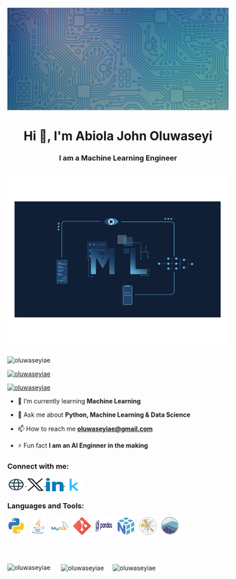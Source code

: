 ![Header](banner.jpeg)
<h1 align="center">Hi 👋, I'm Abiola John Oluwaseyi</h1>
<h3 align="center">I am a Machine Learning Engineer</h3>
<br>

<img style="display: block; margin: auto;" alt="gif" width="1400" src="machine-learning.gif"/>
<br>

<p align="left"> <img src="https://komarev.com/ghpvc/?username=oluwaseyiae&label=Profile%20views&color=0e75b6&style=flat" alt="oluwaseyiae" /> </p>


<p align="left"> <a href="https://github.com/ryo-ma/github-profile-trophy"><img src="https://github-profile-trophy.vercel.app/?username=oluwaseyiae" alt="oluwaseyiae" /></a> </p>

<p align="left"> <a href="https://x.com/oluwaseyiae" target="blank"><img src="https://img.shields.io/twitter/follow/oluwaseyiae?logo=twitter&style=for-the-badge" alt="oluwaseyiae" /></a> </p>

- 🌱 I’m currently learning **Machine Learning**

- 💬 Ask me about **Python, Machine Learning & Data Science**

- 📫 How to reach me **oluwaseyiae@gmail.com**
- ⚡ Fun fact **I am an AI Enginner in the making**

<h3 align="left">Connect with me:</h3>

<p align="left">
    <a href="https://oluwaseyiae.github.io/abiolajohnoluwaseyi.github.io/index.html" target="_blank">
    <img align="center" src="icons/globe.png" alt="kingdom2203" height="30" width="40" />
  </a>
  <a href="https://x.com/oluwaseyipd" target="_blank">
    <img align="center" src="icons/x.svg" alt="kingdom2203" height="30" width="40" />
  </a>
  <a href="https://www.linkedin.com/in/abiola-john-oluwaseyi-b65336234" target="_blank">
    <img align="center" src="icons/linkedin.svg" alt="abiola-john-oluwaseyi" height="30" width="40" />
  </a>
  <a href="https://www.kaggle.com/abiolajohnoluwaseyi" target="_blank">
    <img align="center" src="icons/kaggle.svg" alt="abiola john oluwaseyi" height="30" width="40" />
  </a>
</p>


<h3 align="left">Languages and Tools:</h3>

<p align="left" style="display: flex; gap: 10px;">
  <a href="https://www.python.org" target="_blank" rel="noreferrer">
    <img src="icons/python.svg" alt="Python" width="40" height="40"/>
  </a>
  <a href="https://www.java.com" target="_blank" rel="noreferrer">
    <img src="icons/java.svg" alt="Java" width="40" height="40"/>
  </a>
  <a href="https://www.mysql.com/" target="_blank" rel="noreferrer">
    <img src="icons/mysql.png" alt="MySQL" width="40" height="40"/>
  </a>
    <a href="https://git-scm.com/" target="_blank" rel="noreferrer">
    <img src="icons/git.png" alt="Git" width="40" height="40"/>
  </a>
  <a href="https://pandas.pydata.org/" target="_blank" rel="noreferrer">
    <img src="icons/pandas.svg" alt="Pandas" width="40" height="40"/>
  </a>
  <a href="https://numpy.org/" target="_blank" rel="noreferrer">
    <img src="icons/numpy.svg" alt="NumPy" width="40" height="40"/>
  </a>
  <a href="https://matplotlib.org/" target="_blank" rel="noreferrer">
    <img src="icons/matplotlib.svg" alt="Matplotlib" width="40" height="40"/>
  </a>
  <a href="https://seaborn.pydata.org/" target="_blank" rel="noreferrer">
    <img src="icons/seaborn.svg" alt="Seaborn" width="40" height="40"/>
  </a>
</p>

<br>
<br>

<div style="display: flex; align-items: center; gap: 20px;">

<p><img align="left" src="https://github-readme-stats.vercel.app/api/top-langs?username=oluwaseyiae&show_icons=true&locale=en&layout=compact" alt="oluwaseyiae" /></p>

<p>&nbsp;<img align="center" src="https://github-readme-stats.vercel.app/api?username=oluwaseyiae&show_icons=true&locale=en" alt="oluwaseyiae" /></p>

<p><img align="center" src="https://github-readme-streak-stats.herokuapp.com/?user=oluwaseyiae&" alt="oluwaseyiae" /></p>
</div>
